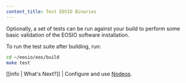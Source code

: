 ```yaml
---
content_title: Test EOSIO Binaries
---
```


Optionally, a set of tests can be run against your build to perform some basic validation of the EOSIO software installation.

To run the test suite after building, run:

```sh
cd ~/eosio/eos/build
make test
```

[[info | What's Next?]]
| Configure and use [Nodeos](../../../01_nodeos/index.md).
